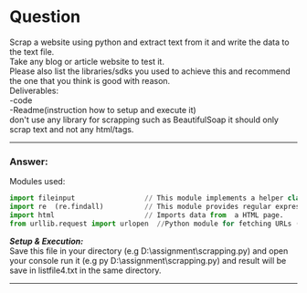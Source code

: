 #  Question

Scrap a website using python and extract text from it and write the data to the text file.<br />
Take any blog or article website to test it.<br />
Please also list the libraries/sdks you used to achieve this and recommend the one that you think is good with reason.<br />
Deliverables:<br />
 -code <br />
 -Readme(instruction how to setup and execute it)<br />
don't use any library for scrapping such as BeautifulSoap 
it should only scrap text and not any html/tags.

---
###  Answer:
Modules used:
   


``` python
import fileinput                 // This module implements a helper class and functions to quickly write a loop over standard input or a list of  files. If you just want to read or write one file see
import re  (re.findall)          // This module provides regular expression matching operations (Return all non-overlapping matches of pattern in string, as a list of strings.)
import html                      // Imports data from  a HTML page.
from urllib.request import urlopen  //Python module for fetching URLs (Uniform Resource Locators)

```

_**Setup & Execution:**_<br />
Save this file in your directory (e.g D:\\assignment\\scrapping.py) and open your console run it (e.g py D:\\assignment\\scrapping.py) and result will be save in listfile4.txt in the same directory.

---
